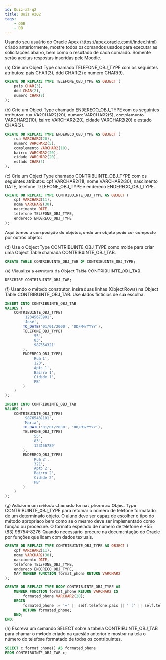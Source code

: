 ```yaml
---
id: Quiz-a2-q2
title: Quiz A2Q2
tags: 
    - ODB
    - DB
---
```


Usando seu usuário do Oracle Apex (<https://apex.oracle.com/i/index.html>) criado anteriormente, mostre todos os comandos usados para executar as solicitações abaixo, bem como o resultado de cada comando. Somente serão aceitas respostas inseridas pelo Moodle.

(a) Crie um Object Type chamado TELEFONE_OBJ_TYPE com os seguintes atributos:
pais CHAR(3), ddd CHAR(2) e numero CHAR(9).

```sql
CREATE OR REPLACE TYPE TELEFONE_OBJ_TYPE AS OBJECT (
    pais CHAR(3),
    ddd CHAR(2),
    numero CHAR(9)
);
```

(b) Crie um Object Type chamado ENDERECO_OBJ_TYPE com os seguintes atributos:
rua VARCHAR2(20), numero VARCHAR2(5), complemento VARCHAR2(10), bairro VARCHAR2(20), cidade VARCHAR2(20) e estado CHAR(2).

```sql
CREATE OR REPLACE TYPE ENDERECO_OBJ_TYPE AS OBJECT (
    rua VARCHAR2(20),
    numero VARCHAR2(5),
    complemento VARCHAR2(10),
    bairro VARCHAR2(20),
    cidade VARCHAR2(20),
    estado CHAR(2)
);
```

(c) Crie um Object Type chamado CONTRIBUINTE_OBJ_TYPE com os seguintes atributos: cpf VARCHAR2(11), nome VARCHAR2(30), nascimento DATE, telefone TELEFONE_OBJ_TYPE e endereco ENDERECO_OBJ_TYPE.

```sql
CREATE OR REPLACE TYPE CONTRIBUINTE_OBJ_TYPE AS OBJECT (
    cpf VARCHAR2(11),
    nome VARCHAR2(30),
    nascimento DATE,
    telefone TELEFONE_OBJ_TYPE,
    endereco ENDERECO_OBJ_TYPE
);
```

Aqui temos a composição de objetos, onde um objeto pode ser composto por outros objetos.

(d) Use o Object Type CONTRIBUINTE_OBJ_TYPE como molde para criar uma Object Table chamada CONTRIBUINTE_OBJ_TAB.

```sql
CREATE TABLE CONTRIBUINTE_OBJ_TAB OF CONTRIBUINTE_OBJ_TYPE;
```

(e) Visualize a estrutura da Object Table CONTRIBUINTE_OBJ_TAB.

```sql
DESCRIBE CONTRIBUINTE_OBJ_TAB;
```

(f) Usando o método construtor, insira duas linhas (Object Rows) na Object Table CONTRIBUINTE_OBJ_TAB. Use dados fictícios de sua escolha.

```SQL
INSERT INTO CONTRIBUINTE_OBJ_TAB
VALUES (
    CONTRIBUINTE_OBJ_TYPE(
        '12345678901',
        'José',
        TO_DATE('01/01/2000', 'DD/MM/YYYY'),
        TELEFONE_OBJ_TYPE(
            '55',
            '83',
            '987654321'
        ),
        ENDERECO_OBJ_TYPE(
            'Rua 1',
            '123',
            'Apto 1',
            'Bairro 1',
            'Cidade 1',
            'PB'
        )
    )
);

INSERT INTO CONTRIBUINTE_OBJ_TAB
VALUES (
    CONTRIBUINTE_OBJ_TYPE(
        '98765432101',
        'Maria',
        TO_DATE('01/01/2000', 'DD/MM/YYYY'),
        TELEFONE_OBJ_TYPE(
            '55',
            '83',
            '123456789'
        ),
        ENDERECO_OBJ_TYPE(
            'Rua 2',
            '321',
            'Apto 2',
            'Bairro 2',
            'Cidade 2',
            'PB'
        )
    )
);
```

(g) Adicione um método chamado format_phone ao Object Type CONTRIBUINTE_OBJ_TYPE para retornar o número de telefone formatado de um determinado objeto. O aluno deve ser capaz de escolher o tipo do método apropriado bem como se o mesmo deve ser implementado como função ou procedure. O formato esperado de número de telefone é +55 (83) 98754-8276. Quando necessário, procure na documentação do Oracle por funções que lidam com dados textuais.

```sql
CREATE OR REPLACE TYPE CONTRIBUINTE_OBJ_TYPE AS OBJECT (
    cpf VARCHAR2(11),
    nome VARCHAR2(30),
    nascimento DATE,
    telefone TELEFONE_OBJ_TYPE,
    endereco ENDERECO_OBJ_TYPE,
    MAP MEMBER FUNCTION format_phone RETURN VARCHAR2
);

CREATE OR REPLACE TYPE BODY CONTRIBUINTE_OBJ_TYPE AS
    MEMBER FUNCTION format_phone RETURN VARCHAR2 IS
        formated_phone VARCHAR2(20);
    BEGIN
        formated_phone := '+' || self.telefone.pais || ' (' || self.telefone.ddd || ') ' || self.telefone.numero;
        RETURN formated_phone;
    END;
END;
```

(h) Escreva um comando SELECT sobre a tabela CONTRIBUINTE_OBJ_TAB para chamar o método criado na questão anterior e mostrar na tela o número do telefone formatado de todos os contribuintes.

```sql
SELECT c.format_phone() AS formated_phone
FROM CONTRIBUINTE_OBJ_TAB c;
```
